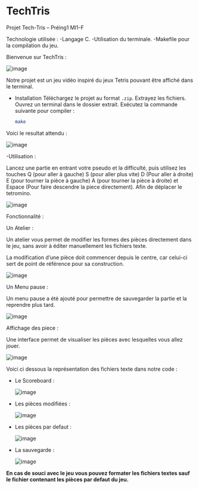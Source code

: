 # TechTris
Projet Tech-Tris – Préing1 MI1-F


Technologie utilisée :
   -Langage C.
   -Utilisation du terminale.
   -Makefile pour la compilation du jeu.

Bienvenue sur TechTris :

![image](https://github.com/user-attachments/assets/1db7f7d0-5507-482e-941f-4968fc3da19f)

Notre projet est un jeu vidéo inspiré du jeux Tetris  pouvant être affiché dans le terminal.
 
 - Installation
   Téléchargez le projet au format `.zip`.
    Extrayez les fichiers.
    Ouvrez un terminal dans le dossier extrait.
    Exécutez la commande suivante pour compiler :
   ```bash
   make 

Voici le resultat attendu :

![image](https://github.com/user-attachments/assets/f573d0f7-e3be-4be7-aecc-4181dbcba482)

-Utilisation :

Lancez une partie en entrant votre pseudo et la difficulté, puis utilisez les touches Q (pour aller à gauche)  S (pour aller plus vite) D (Pour aller à droite) E (pour tourner la pièce à gauche) A (pour tourner la pièce à droite) et Espace (Pour faire descendre la piece directement).
Afin de déplacer le tetromino.

![image](https://github.com/user-attachments/assets/066fe468-3a04-48f4-ae94-41eb9353066b)


Fonctionnalité : 

Un Atelier :
 
Un atelier vous permet de modifier les formes des pièces directement dans le jeu, sans avoir à éditer manuellement les fichiers texte.

La modification d’une pièce doit commencer depuis le centre, car celui-ci sert de point de référence pour sa construction.

 ![image](https://github.com/user-attachments/assets/754c8adb-9a95-4f0d-a3df-91c7c6b6c5c8)



Un Menu pause :

 Un menu pause a été ajouté pour permettre de sauvegarder la partie et la reprendre plus tard.
 
![image](https://github.com/user-attachments/assets/aba4002b-42ae-41ba-a8cb-13bafefc46c6)

Affichage des piece :
 
Une interface permet de visualiser les pièces avec lesquelles vous allez jouer.


![image](https://github.com/user-attachments/assets/6bfce215-61d4-4d38-a7ed-7bb40d4ed81f)

Voici ci dessous la représentation des fichiers texte dans notre code :

- Le Scoreboard :

     ![image](https://github.com/user-attachments/assets/e269eb6a-0496-41e0-8798-72c7b600c093)
  
- Les pièces modifiées :

     ![image](https://github.com/user-attachments/assets/da1e8df5-1c9e-410f-9a2c-7f42dc43d658)

- Les pièces par defaut :

     ![image](https://github.com/user-attachments/assets/59d313e4-b1e0-403f-aaa7-8b484723b10a)

- La sauvegarde :
  
     ![image](https://github.com/user-attachments/assets/48f2772b-e286-48ff-880c-689b1189be75)


**En cas de souci avec le jeu vous pouvez formater les fichiers textes sauf le fichier contenant les pièces par defaut du jeu.**
  





